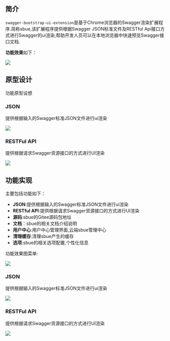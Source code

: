## 简介

`swagger-bootstrap-ui-extension`是基于Chrome浏览器的Swagger渲染扩展程序.简称sbue,该扩展程序提供根据Swagger JSON标准文件及RESTful Api接口方式进行Swagger的ui渲染,帮助开发人员可以在本地浏览器中快速预览Swagger接口文档.

**功能效果**如下：

![](/knife4j/img/solution/sbue.gif)


## 原型设计

功能原型设想

### JSON

提供根据输入的Swagger标准JSON文件进行ui渲染

![](/knife4j/img/solution/json-1.png)

### RESTFul API

提供根据请求Swagger资源接口的方式进行UI渲染

![](/knife4j/img/solution/api-1.png)



## 功能实现

主要包括功能如下：

- **JSON**:提供根据输入的Swagger标准JSON文件进行ui渲染
- **RESTful API**:提供根据请求Swagger资源接口的方式进行UI渲染
- **源码**:sbue的Gitee源码包地址
- **文档**：sbue的相关文档介绍说明
- **用户中心**:用户中心管理界面,云端sbue管理中心
- **清理缓存**:清理sbue产生的缓存
- **选项**:sbue的相关选项配置,个性化信息

功能效果图菜单:

![](/knife4j/img/solution/menu.png)

### JSON

提供根据输入的Swagger标准JSON文件进行ui渲染

![](/knife4j/img/solution/json.png)

### RESTFul API

提供根据请求Swagger资源接口的方式进行UI渲染

![](/knife4j/img/solution/api-2.png)
 
 
 